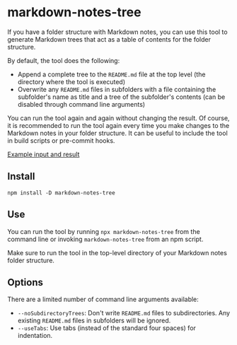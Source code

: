 # markdown-notes-tree

If you have a folder structure with Markdown notes, you can use this tool to generate Markdown trees that act as a table of contents for the folder structure.

By default, the tool does the following:

-   Append a complete tree to the `README.md` file at the top level (the directory where the tool is executed)
-   Overwrite any `README.md` files in subfolders with a file containing the subfolder's name as title and a tree of the subfolder's contents (can be disabled through command line arguments)

You can run the tool again and again without changing the result. Of course, it is recommended to run the tool again every time you make changes to the Markdown notes in your folder structure. It can be useful to include the tool in build scripts or pre-commit hooks.

[Example input and result](test-data/basics)

## Install

```
npm install -D markdown-notes-tree
```

## Use

You can run the tool by running `npx markdown-notes-tree` from the command line or invoking `markdown-notes-tree` from an npm script.

Make sure to run the tool in the top-level directory of your Markdown notes folder structure.

## Options

There are a limited number of command line arguments available:

-   `--noSubdirectoryTrees`: Don't write `README.md` files to subdirectories. Any existing `README.md` files in subfolders will be ignored.
-   `--useTabs`: Use tabs (instead of the standard four spaces) for indentation.
